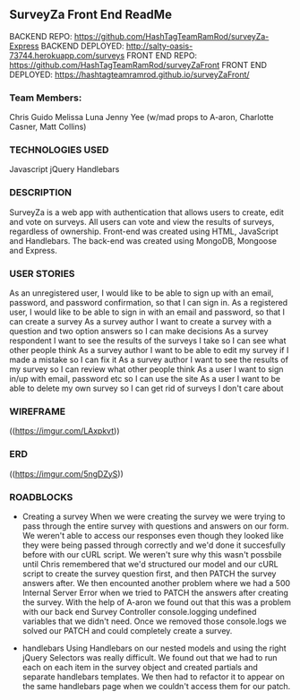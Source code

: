 ## SurveyZa Front End ReadMe

BACKEND REPO: https://github.com/HashTagTeamRamRod/surveyZa-Express
BACKEND DEPLOYED: http://salty-oasis-73744.herokuapp.com/surveys
FRONT END REPO: https://github.com/HashTagTeamRamRod/surveyZaFront
FRONT END DEPLOYED: https://hashtagteamramrod.github.io/surveyZaFront/

### Team Members:
Chris Guido
Melissa Luna
Jenny Yee
(w/mad props to A-aron, Charlotte Casner, Matt Collins)

### TECHNOLOGIES USED
Javascript
jQuery
Handlebars

### DESCRIPTION
SurveyZa is a web app with authentication that allows users to create, edit and vote on surveys. All users can vote and view the results of surveys, regardless of ownership. Front-end was created using HTML, JavaScript and Handlebars. The back-end was created using MongoDB, Mongoose and Express.

### USER STORIES
As an unregistered user, I would like to be able to sign up with an email, password, and password confirmation, so that I can sign in.
As a registered user, I would like to be able to sign in with an email and password, so that I can create a survey
As a survey author I want to create a survey with a question and two option answers so I can make decisions
As a survey respondent I want to see the results of the surveys I take so I can see what other people think
As a survey author I want to be able to edit my survey if I made a mistake so I can fix it
As a survey author I want to see the results of my survey so I can review what other people think
As a user I want to sign in/up with email, password etc so I can use the site
As a user I want to be able to delete my own survey so I can get rid of surveys I don't care about

### WIREFRAME

((https://imgur.com/LAxpkvt))

### ERD
((https://imgur.com/5ngDZyS))

### ROADBLOCKS
- Creating a survey
When we were creating the survey we were trying to pass through the entire survey with questions and answers on our form. We weren't able to access our responses even though they looked like they were being passed through correctly and we'd done it succesfully before with our cURL script. We weren't sure why this wasn't possbile until Chris remembered that we'd structured our model and our cURL script to create the survey question first, and then PATCH the survey answers after. We then encounted another problem where we had a 500 Internal Server Error when we tried to PATCH the answers after creating the survey. With the help of A-aron we found out that this was a problem with our back end Survey Controller console.logging undefined variables that we didn't need. Once we removed those console.logs we solved our PATCH and could completely create a survey.

- handlebars
 Using Handlebars on our nested models and using the right jQuery Selectors was really difficult. We found out that we had to run each on each item in the survey object and created partials and separate handlebars templates. We then had to refactor it to appear on the same handlebars page when we couldn't access them for our patch.
